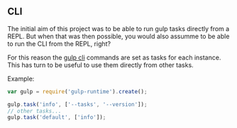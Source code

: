 
## CLI

The initial aim of this project was to be able to run gulp tasks directly from a  REPL. But when that was then possible, you would also assumme to be able to run the CLI from the REPL, right?

For this reason the [gulp cli](https://github.com/gulpjs/gulp/blob/master/docs/CLI.md) commands are set as tasks for each instance. This has turn to be useful to use them directly from other tasks.

Example:

```js
var gulp = require('gulp-runtime').create();

gulp.task('info', ['--tasks', '--version']);
// other tasks...
gulp.task('default', ['info']);
```
